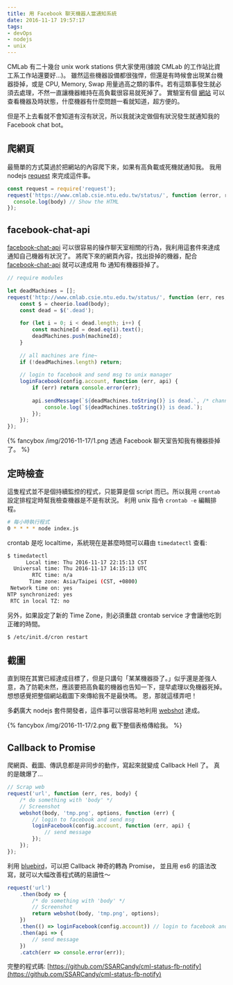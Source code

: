 ```yaml
---
title: 用 Facebook 聊天機器人當通知系統
date: 2016-11-17 19:57:17
tags: 
- devOps
- nodejs
- unix
---
```


CMLab 有二十幾台 unix work stations 供大家使用(據說 CMLab 的工作站比資工系工作站還要好...)。
雖然這些機器設備都很強悍，但還是有時候會出現某台機器掛掉，或是 CPU, Memory, Swap 用量過高之類的事件。若有這類事發生就必須去處理，不然一直讓機器維持在高負載很容易就死掉了。
實驗室有個 [網站](https://www.cmlab.csie.ntu.edu.tw/status/) 可以查看機器及時狀態，什麼機器有什麼問題一看就知道，超方便的。

但是不上去看就不會知道有沒有狀況，所以我就決定做個有狀況發生就通知我的 Facebook chat bot。

<!-- more -->

## 爬網頁

最簡單的方式莫過於把網站的內容爬下來，如果有高負載或死機就通知我。
我用 nodejs [request](https://github.com/request/request) 來完成這件事。

```js
const request = require('request');
request('https://www.cmlab.csie.ntu.edu.tw/status/', function (error, response, body) {
  console.log(body) // Show the HTML
});
```

## facebook-chat-api

[facebook-chat-api](https://github.com/Schmavery/facebook-chat-api) 可以很容易的操作聊天室相關的行為，我利用這套件來達成通知自己機器有狀況了。
將爬下來的網頁內容，找出掛掉的機器，配合 [facebook-chat-api](https://github.com/Schmavery/facebook-chat-api) 就可以達成用 fb 通知有機器掛掉了。

```js
// require modules
 
let deadMachines = [];
request('http://www.cmlab.csie.ntu.edu.tw/status/', function (err, res, body) {
    const $ = cheerio.load(body);
    const dead = $('.dead');
 
    for (let i = 0; i < dead.length; i++) {
        const machineId = dead.eq(i).text();
        deadMachines.push(machineId);
    }
 
    // all machines are fine~
    if (!deadMachines.length) return;
 
    // login to facebook and send msg to unix manager
    loginFacebook(config.account, function (err, api) {
        if (err) return console.error(err);
 
        api.sendMessage(`${deadMachines.toString()} is dead.`, /* channel_id */, function (err) {
            console.log(`${deadMachines.toString()} is dead.`);
        });
    });
});
```

{% fancybox /img/2016-11-17/1.png 透過 Facebook 聊天室告知我有機器掛掉了。 %}

## 定時檢查

這隻程式並不是個持續監控的程式，只能算是個 script 而已。所以我用 `crontab` 設定排程定時幫我檢查機器是不是有狀況。
利用 unix 指令 `crontab -e` 編輯排程。

```sh
# 每小時執行程式
0 * * * * node index.js
```

crontab 是吃 localtime，系統現在是甚麼時間可以藉由 `timedatectl` 查看:

```sh
$ timedatectl
      Local time: Thu 2016-11-17 22:15:13 CST
  Universal time: Thu 2016-11-17 14:15:13 UTC
        RTC time: n/a
       Time zone: Asia/Taipei (CST, +0800)
 Network time on: yes
NTP synchronized: yes
 RTC in local TZ: no
```

另外，如果設定了新的 Time Zone，則必須重啟 crontab service 才會讓他吃到正確的時間。

```sh
$ /etc/init.d/cron restart
```

## 截圖

直到現在其實已經達成目標了，但是只講句「某某機器掛了。」似乎還是差強人意，為了防範未然，應該要把高負載的機器也告知一下，提早處理以免機器死掉。
想想感覺把整個網站截圖下來傳給我不是最快嗎。
恩，那就這樣弄吧！

多虧廣大 nodejs 套件開發者，這件事可以很容易地利用 [webshot](https://github.com/brenden/node-webshot) 達成。

{% fancybox /img/2016-11-17/2.png 截下整個表格傳給我。 %}

## Callback to Promise

爬網頁、截圖、傳訊息都是非同步的動作，寫起來就變成 Callback Hell 了。
真的是醜爆了...

```js
// Scrap web
request('url', function (err, res, body) {
    /* do something with 'body' */
    // Screenshot
    webshot(body, 'tmp.png', options, function (err) {
        // login to facebook and send msg
        loginFacebook(config.account, function (err, api) {
            // send message
        });
    });
});
```

利用 [bluebird](http://bluebirdjs.com/docs/getting-started.html)，可以把 Callback 神奇的轉為 Promise，
並且用 es6 的語法改寫，就可以大幅改善程式碼的易讀性～

```js
request('url')
    .then(body => {
        /* do something with 'body' */
        // Screenshot
        return webshot(body, 'tmp.png', options);
    })
    .then(() => loginFacebook(config.account)) // login to facebook and send msg
    .then(api => {
        // send message
    })
    .catch(err => console.error(err));
```

完整的程式碼: [https://github.com/SSARCandy/cml-status-fb-notify](https://github.com/SSARCandy/cml-status-fb-notify)
